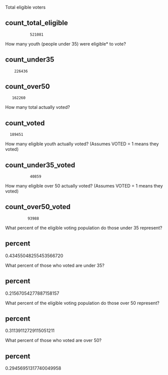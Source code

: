
Total eligible voters

 count_total_eligible 
----------------------
               521081

How many youth (people under 35) were eligible* to vote?

 count_under35 
---------------
        226436


 count_over50 
--------------
       162260


How many total actually voted?

 count_voted 
-------------
      189451


How many eligible youth actually voted? (Assumes VOTED = 1 means they voted)

 count_under35_voted 
---------------------
               40859


How many eligible over 50 actually voted? (Assumes VOTED = 1 means they voted)

 count_over50_voted 
--------------------
              93988


What percent of the eligible voting population do those under 35 represent?

percent        
------------------------
 0.43455048255453566720


What percent of those who voted are under 35?

percent        
------------------------
 0.21567054277887158157


What percent of the eligible voting population do those over 50 represent?

percent        
------------------------
 0.31139112729115051211


What percent of those who voted are over 50?

percent        
------------------------
 0.29456951317740049958


